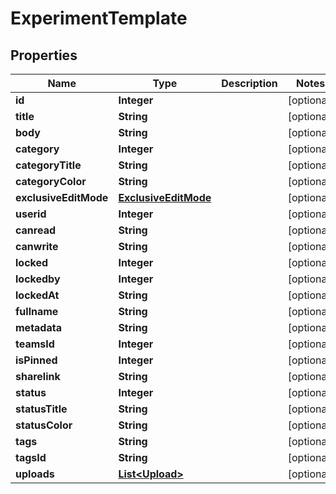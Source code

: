 # ExperimentTemplate

## Properties
Name | Type | Description | Notes
------------ | ------------- | ------------- | -------------
**id** | **Integer** |  |  [optional]
**title** | **String** |  |  [optional]
**body** | **String** |  |  [optional]
**category** | **Integer** |  |  [optional]
**categoryTitle** | **String** |  |  [optional]
**categoryColor** | **String** |  |  [optional]
**exclusiveEditMode** | [**ExclusiveEditMode**](ExclusiveEditMode.md) |  |  [optional]
**userid** | **Integer** |  |  [optional]
**canread** | **String** |  |  [optional]
**canwrite** | **String** |  |  [optional]
**locked** | **Integer** |  |  [optional]
**lockedby** | **Integer** |  |  [optional]
**lockedAt** | **String** |  |  [optional]
**fullname** | **String** |  |  [optional]
**metadata** | **String** |  |  [optional]
**teamsId** | **Integer** |  |  [optional]
**isPinned** | **Integer** |  |  [optional]
**sharelink** | **String** |  |  [optional]
**status** | **Integer** |  |  [optional]
**statusTitle** | **String** |  |  [optional]
**statusColor** | **String** |  |  [optional]
**tags** | **String** |  |  [optional]
**tagsId** | **String** |  |  [optional]
**uploads** | [**List&lt;Upload&gt;**](Upload.md) |  |  [optional]
